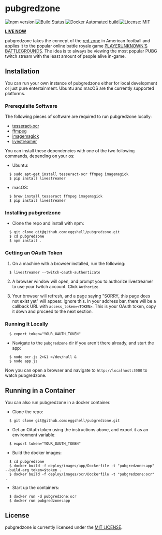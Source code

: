 # pubgredzone

[![npm version](https://badge.fury.io/js/pubgredzone.svg)](https://badge.fury.io/js/pubgredzone)
[![Build Status](https://api.travis-ci.org/IBM/pubgredzone.svg?branch=master)](https://travis-ci.org/IBM/pubgredzone)
[![Docker Automated build](https://img.shields.io/docker/automated/jrottenberg/ffmpeg.svg)](https://hub.docker.com/r/eggshell/pubgredzone/)
[![License: MIT](https://img.shields.io/badge/License-MIT-yellow.svg)](https://opensource.org/licenses/MIT)

[**LIVE NOW**](http://pubgred.zone)

pubgredzone takes the concept of the [red zone](https://en.wikipedia.org/wiki/Red_zone_(gridiron_football))
in American football and applies it to the popular online battle royale game
[PLAYERUNKNOWN'S BATTLEGROUNDS](https://www.playbattlegrounds.com/main.pu). The
idea is to always be viewing the most popular PUBG twitch stream with the least
amount of people alive in-game.

## Installation

You can run your own instance of pubgredzone either for local development
or just pure entertainment. Ubuntu and macOS are the currently supported
platforms.

### Prerequisite Software

The following pieces of software are required to run pubgredzone locally:

* [tesseract-ocr](https://github.com/tesseract-ocr/tesseract)
* [ffmpeg](https://ffmpeg.org/)
* [imagemagick](https://www.imagemagick.org/script/index.php)
* [livestreamer](https://github.com/chrippa/livestreamer)

You can install these dependencies with one of the two following commands,
depending on your os:

* Ubuntu:

```shell
  $ sudo apt-get install tesseract-ocr ffmpeg imagemagick
  $ pip install livestreamer
```

* macOS:

```shell
  $ brew install tesseract ffmpeg imagemagick
  $ pip install livestreamer
```

### Installing pubgredzone

* Clone the repo and install with npm:

```shell
  $ git clone git@github.com:eggshell/pubgredzone.git
  $ cd pubgredzone
  $ npm install .
```

### Getting an OAuth Token

1. On a machine with a browser installed, run the following:

```shell
  $ livestreamer --twitch-oauth-authenticate
```

2. A browser window will open, and prompt you to authorize livestreamer to use
   your twitch account. Click `Authorize`.

3. Your browser will refresh, and a page saying "SORRY, this page does not exist
   yet" will appear. Ignore this. In your address bar, there will be a callback
   URL with `access_token=<TOKEN>`. This is your OAuth token, copy it down and
   proceed to the next section.

### Running It Locally

```shell
  $ export token="YOUR_OAUTH_TOKEN"
```

* Navigate to the `pubgredzone` dir if you aren't there already, and start
  the app:

```shell
  $ node ocr.js 2>&1 >/dev/null &
  $ node app.js
```

Now you can open a browser and navigate to `http://localhost:3000` to watch
pubgredzone.

## Running in a Container

You can also run pubgredzone in a docker container.

* Clone the repo:

```shell
  $ git clone git@github.com:eggshell/pubgredzone.git
```

* Get an OAuth token using the instructions above, and export it as an
  environment variable:

```shell
  $ export token="YOUR_OAUTH_TOKEN"
```

* Build the docker images:

```shell
  $ cd pubgredzone
  $ docker build -f deploy/images/app/Dockerfile -t "pubgredzone:app" --build-arg token=$token .
  $ docker build -f deploy/images/ocr/Dockerfile -t "pubgredzone:ocr" .
```

* Start up the containers:

```shell
  $ docker run -d pubgredzone:ocr
  $ docker run pubgredzone:app
```

## License

pubgredzone is currently licensed under the [MIT LICENSE](LICENSE).
